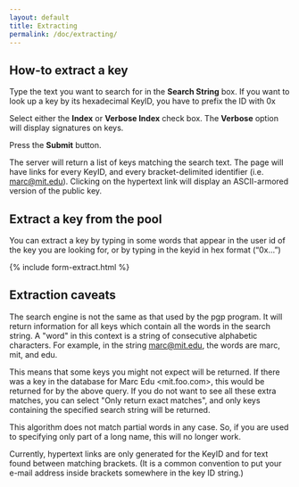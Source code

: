```yaml
---
layout: default
title: Extracting
permalink: /doc/extracting/
---
```


## How-to extract a key
Type the text you want to search for in the **Search String** box. If you want to look up a key by its hexadecimal KeyID, you have to prefix the ID with 0x

Select either the **Index** or **Verbose Index** check box. The **Verbose** option will display signatures on keys.

Press the **Submit** button.

The server will return a list of keys matching the search text. The page will have links for every KeyID, and every bracket-delimited identifier (i.e. <marc@mit.edu>). Clicking on the hypertext link will display an ASCII-armored version of the public key.

## Extract a key from the pool

<p>You can extract a key by typing in some words that appear in the user id of the key you are looking for, or by typing in the keyid in hex format (“0x…”)</p>

{% include form-extract.html %}

## Extraction caveats
The search engine is not the same as that used by the pgp program. It will return information for all keys which contain all the words in the search string. A "word" in this context is a string of consecutive alphabetic characters. For example, in the string marc@mit.edu, the words are marc, mit, and edu.

This means that some keys you might not expect will be returned. If there was a key in the database for Marc Edu <mit.foo.com>, this would be returned for by the above query. If you do not want to see all these extra matches, you can select "Only return exact matches", and only keys containing the specified search string will be returned.

This algorithm does not match partial words in any case. So, if you are used to specifying only part of a long name, this will no longer work.

Currently, hypertext links are only generated for the KeyID and for text found between matching brackets. (It is a common convention to put your e-mail address inside brackets somewhere in the key ID string.)


